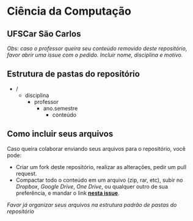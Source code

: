 # Ciência da Computação
## UFSCar São Carlos

*Obs: caso o professor queira seu conteúdo removido deste repositório, favor abrir uma issue com o pedido. Incluir nome, disciplina e motivo.*

## Estrutura de pastas do repositório

* /
  * disciplina
    * professor
      * ano.semestre
        * conteúdo

## Como incluir seus arquivos

Caso queira colaborar enviando seus arquivos para o repositório, você pode:
* Criar um fork deste repositório, realizar as alterações, pedir um pull request.
* Compactar todo o conteúdo em um arquivo (zip, rar, etc), subir no *Dropbox*, *Google Drive*, *One Drive*, ou qualquer outro de sua preferência, e mandar o link **[nesta issue](https://github.com/UFSCar-CS/Computer-Science-Classes/issues/1)**.

*Favor já organizar seus arquivos na estrutura padrão de pastas do repositório*
